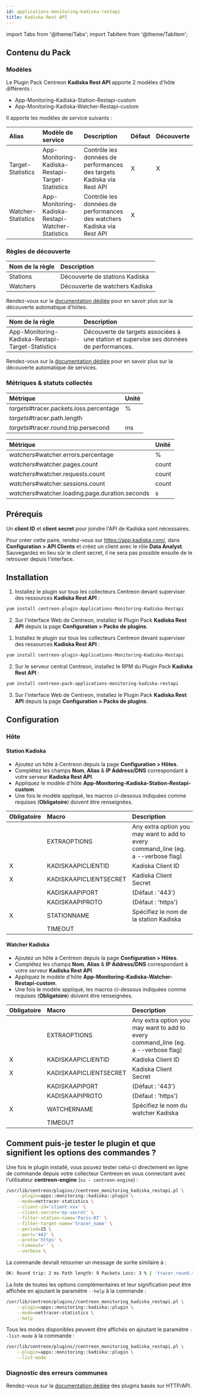 ```yaml
---
id: applications-monitoring-kadiska-restapi
title: Kadiska Rest API
---
```

import Tabs from '@theme/Tabs';
import TabItem from '@theme/TabItem';


## Contenu du Pack

### Modèles

Le Plugin Pack Centreon **Kadiska Rest API** apporte 2 modèles d'hôte différents :

* App-Monitoring-Kadiska-Station-Restapi-custom
* App-Monitoring-Kadiska-Watcher-Restapi-custom

Il apporte les modèles de service suivants :

| Alias              | Modèle de service                                 | Description                                                            | Défaut | Découverte |
|:-------------------|:--------------------------------------------------|:-----------------------------------------------------------------------|:-------|:-----------|
| Target-Statistics  | App-Monitoring-Kadiska-Restapi-Target-Statistics  | Contrôle les données de performances des targets Kadiska via Rest API  | X      | X          |
| Watcher-Statistics | App-Monitoring-Kadiska-Restapi-Watcher-Statistics | Contrôle les données de performances des watchers Kadiska via Rest API | X      |            |

### Règles de découverte

<Tabs groupId="sync">
<TabItem value="Host" label="Host">

| Nom de la règle | Description                    |
|:----------------|:-------------------------------|
| Stations        | Découverte de stations Kadiska |
| Watchers        | Découverte de watchers Kadiska |

Rendez-vous sur la [documentation dédiée](/docs/monitoring/discovery/hosts-discovery)
pour en savoir plus sur la découverte automatique d'hôtes.

</TabItem>
<TabItem value="Service" label="Service">

| Nom de la règle                                  | Description                                                                              |
|:-------------------------------------------------|:-----------------------------------------------------------------------------------------|
| App-Monitoring-Kadiska-Restapi-Target-Statistics | Découverte de targets associées à une station et supervise ses données de performances.  |

Rendez-vous sur la [documentation dédiée](/docs/monitoring/discovery/services-discovery)
pour en savoir plus sur la découverte automatique de services.

</TabItem>
</Tabs>

### Métriques & statuts collectés

<Tabs groupId="sync">
<TabItem value="Target-Statistics" label="Target-Statistics">

| Métrique                                 | Unité |
|:-----------------------------------------|:------|
| *targets*#tracer.packets.loss.percentage | %     |
| *targets*#tracer.path.length             |       |
| *targets*#tracer.round.trip.persecond    | ms    |

</TabItem>
<TabItem value="Watcher-Statistics" label="Watcher-Statistics">

| Métrique                                         | Unité |
|:------------------------------------------------ |:------|
| *watchers*#watcher.errors.percentage             | %     |
| *watchers*#watcher.pages.count                   | count |
| *watchers*#watcher.requests.count                | count |
| *watchers*#watcher.sessions.count                | count |
| *watchers*#watcher.loading.page.duration.seconds | s     |

</TabItem>
</Tabs>

## Prérequis

Un **client ID** et **client secret** pour joindre l'API de Kadiska sont nécessaires.

Pour créer cette paire, rendez-vous sur https://app.kadiska.com/, dans **Configuration > API Clients** et créez un client avec le rôle **Data Analyst**. Sauvegardez en lieu sûr le client secret, il ne sera pas possible ensuite de le retrouver depuis l'interface.

## Installation

<Tabs groupId="sync">
<TabItem value="Online License" label="Online License">

1. Installez le plugin sur tous les collecteurs Centreon devant superviser des ressources **Kadiska Rest API** :

```bash
yum install centreon-plugin-Applications-Monitoring-Kadiska-Restapi
```

2. Sur l'interface Web de Centreon, installez le Plugin Pack **Kadiska Rest API** depuis la page **Configuration > Packs de plugins**.

</TabItem>
<TabItem value="Offline License" label="Offline License">

1. Installez le plugin sur tous les collecteurs Centreon devant superviser des ressources **Kadiska Rest API** :

```bash
yum install centreon-plugin-Applications-Monitoring-Kadiska-Restapi
```

2. Sur le serveur central Centreon, installez le RPM du Plugin Pack **Kadiska Rest API** :

```bash
yum install centreon-pack-applications-monitoring-kadiska-restapi
```

3. Sur l'interface Web de Centreon, installez le Plugin Pack **Kadiska Rest API** depuis la page **Configuration > Packs de plugins**.

</TabItem>
</Tabs>

## Configuration

### Hôte

#### Station Kadiska

* Ajoutez un hôte à Centreon depuis la page **Configuration > Hôtes**.
* Complétez les champs **Nom**, **Alias** & **IP Address/DNS** correspondant à votre serveur **Kadiska Rest API**.
* Appliquez le modèle d'hôte **App-Monitoring-Kadiska-Station-Restapi-custom**.
* Une fois le modèle appliqué, les macros ci-dessous indiquées comme requises (**Obligatoire**) doivent être renseignées.

| Obligatoire | Macro                  | Description                                                                            |
|:------------|:-----------------------|:---------------------------------------------------------------------------------------|
|             | EXTRAOPTIONS           | Any extra option you may want to add to every command\_line (eg. a --verbose flag)     |
| X           | KADISKAAPICLIENTID     | Kadiska Client ID                                                                      |
| X           | KADISKAAPICLIENTSECRET | Kadiska Client Secret                                                                  |
|             | KADISKAAPIPORT         | (Défaut : '443')                                                                       |
|             | KADISKAAPIPROTO        | (Défaut : 'https')                                                                     |
| X           | STATIONNAME            | Spécifiez le nom de la station Kadiska                                                 |
|             | TIMEOUT                |                                                                                        |

#### Watcher Kadiska

* Ajoutez un hôte à Centreon depuis la page **Configuration > Hôtes**.
* Complétez les champs **Nom**, **Alias** & **IP Address/DNS** correspondant à votre serveur **Kadiska Rest API**.
* Appliquez le modèle d'hôte **App-Monitoring-Kadiska-Watcher-Restapi-custom**.
* Une fois le modèle appliqué, les macros ci-dessous indiquées comme requises (**Obligatoire**) doivent être renseignées.

| Obligatoire | Macro                  | Description                                                                            |
|:------------|:-----------------------|:---------------------------------------------------------------------------------------|
|             | EXTRAOPTIONS           | Any extra option you may want to add to every command\_line (eg. a --verbose flag)     |
| X           | KADISKAAPICLIENTID     | Kadiska Client ID                                                                      |
| X           | KADISKAAPICLIENTSECRET | Kadiska Client Secret                                                                  |
|             | KADISKAAPIPORT         | (Défaut : '443')                                                                       |
|             | KADISKAAPIPROTO        | (Défaut : 'https')                                                                     |
| X           | WATCHERNAME            | Spécifiez le nom du watcher Kadiska                                                    |
|             | TIMEOUT                |                                                                                        |

## Comment puis-je tester le plugin et que signifient les options des commandes ?

Une fois le plugin installé, vous pouvez tester celui-ci directement en ligne
de commande depuis votre collecteur Centreon en vous connectant avec
l'utilisateur **centreon-engine** (`su - centreon-engine`) :

```bash
/usr/lib/centreon/plugins//centreon_monitoring_kadiska_restapi.pl \
    --plugin=apps::monitoring::kadiska::plugin \
    --mode=nettracer-statistics \
    --client-id='client:xxx' \
    --client-secret='my-secret' \
    --filter-station-name='Paris-RT' \
    --filter-target-name='tracer_name' \
    --period=15 \
    --port='443' \
    --proto='https' \
    --timeout='' \
    --verbose \
```

La commande devrait retourner un message de sortie similaire à :

```bash
OK: Round trip: 2 ms Path length: 9 Packets Loss: 3 % | 'tracer.round.trip.persecond'=2ms;;;0; 'tracer.path.length'=9;;;0; 'tracer.packets.loss.percentage'=3%;;;0;100 
```

La liste de toutes les options complémentaires et leur signification peut être
affichée en ajoutant le paramètre `--help` à la commande :

```bash
/usr/lib/centreon/plugins//centreon_monitoring_kadiska_restapi.pl \
    --plugin=apps::monitoring::kadiska::plugin \
    --mode=nettracer-statistics \
    --help
```

Tous les modes disponibles peuvent être affichés en ajoutant le paramètre
`--list-mode` à la commande :

```bash
/usr/lib/centreon/plugins//centreon_monitoring_kadiska_restapi.pl \
    --plugin=apps::monitoring::kadiska::plugin \
    --list-mode
```

### Diagnostic des erreurs communes

Rendez-vous sur la [documentation dédiée](../getting-started/how-to-guides/troubleshooting-plugins.md#http-and-api-checks)
des plugins basés sur HTTP/API.